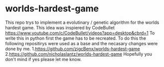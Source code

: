 # worlds-hardest-game
This repo trys to implement a evolutinary / genetic algorithm for the worlds hardest game.
This idea was inspiered by CodeBullet https://www.youtube.com/c/CodeBullet/videos?app=desktop&cbrd=1
To write this in python first the game has to be recreated. To do this the following repositirys were used as a base and the necasary changes were done by me.
1.https://github.com/zigcBenx/worlds-hardest-game
2.https://github.com/nicholaslantz/worlds-hardest-game
Hopefully you don't mind if yes please let me know.
